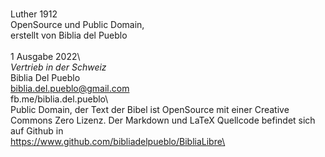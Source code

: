 \
Luther 1912\
OpenSource und Public Domain,\
erstellt von Biblia del Pueblo\
\
1 Ausgabe 2022\ 
\
*Vertrieb in der Schweiz*\
Biblia Del Pueblo\
biblia.del.pueblo@gmail.com\
fb.me/biblia.del.pueblo\ 
\
Public Domain, der Text der Bibel ist OpenSource mit einer Creative Commons Zero Lizenz. Der Markdown und LaTeX Quellcode befindet sich auf Github in\
https://www.github.com/bibliadelpueblo/BibliaLibre\
